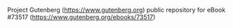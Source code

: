 Project Gutenberg (https://www.gutenberg.org) public repository for eBook #73517 (https://www.gutenberg.org/ebooks/73517)
